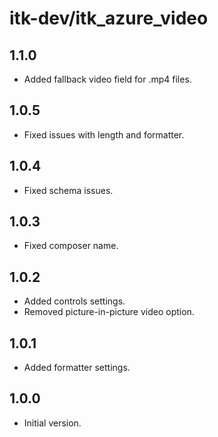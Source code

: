 # itk-dev/itk_azure_video

## 1.1.0

* Added fallback video field for .mp4 files.

## 1.0.5

* Fixed issues with length and formatter.

## 1.0.4

* Fixed schema issues.

## 1.0.3

* Fixed composer name.

## 1.0.2

* Added controls settings.
* Removed picture-in-picture video option.

## 1.0.1

* Added formatter settings.

## 1.0.0

* Initial version.
